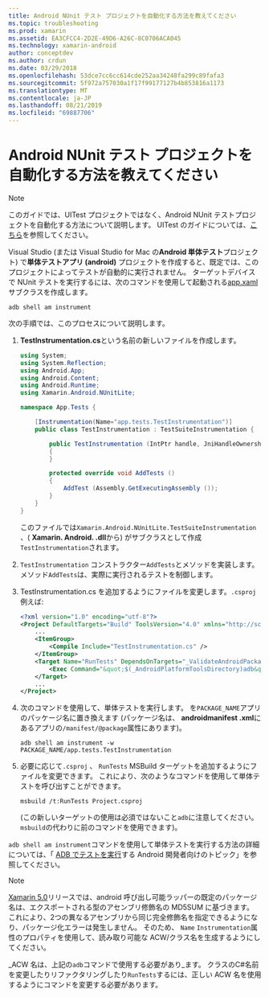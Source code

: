 ```yaml
---
title: Android NUnit テスト プロジェクトを自動化する方法を教えてください
ms.topic: troubleshooting
ms.prod: xamarin
ms.assetid: EA3CFCC4-2D2E-49D6-A26C-8C0706ACA045
ms.technology: xamarin-android
author: conceptdev
ms.author: crdun
ms.date: 03/29/2018
ms.openlocfilehash: 53dce7cc6cc614cde252aa34248fa299c89fafa3
ms.sourcegitcommit: 5f972a757030a1f17f99177127b4b853816a1173
ms.translationtype: MT
ms.contentlocale: ja-JP
ms.lasthandoff: 08/21/2019
ms.locfileid: "69887706"
---
```

# <a name="how-do-i-automate-an-android-nunit-test-project"></a>Android NUnit テスト プロジェクトを自動化する方法を教えてください

> [!NOTE]
> このガイドでは、UITest プロジェクトではなく、Android NUnit テストプロジェクトを自動化する方法について説明します。 UITest のガイドについては、[こちら](https://docs.microsoft.com/appcenter/test-cloud/preparing-for-upload/uitest)を参照してください。

Visual Studio (または Visual Studio for Mac の**Android 単体テスト**プロジェクト) で**単体テストアプリ (android)** プロジェクトを作成すると、既定では、このプロジェクトによってテストが自動的に実行されません。
ターゲットデバイスで NUnit テストを実行するには、次のコマンドを使用して起動される[app.xaml](xref:Android.App.Instrumentation)サブクラスを作成します。 

```shell
adb shell am instrument 
```

次の手順では、このプロセスについて説明します。

1. **TestInstrumentation.cs**という名前の新しいファイルを作成します。 

    ```cs 
    using System;
    using System.Reflection;
    using Android.App;
    using Android.Content;
    using Android.Runtime;
    using Xamarin.Android.NUnitLite;

    namespace App.Tests {

        [Instrumentation(Name="app.tests.TestInstrumentation")]
        public class TestInstrumentation : TestSuiteInstrumentation {

            public TestInstrumentation (IntPtr handle, JniHandleOwnership transfer) : base (handle, transfer)
            {
            }

            protected override void AddTests ()
            {
                AddTest (Assembly.GetExecutingAssembly ());
            }
        }
    }
    ```

    このファイルでは`Xamarin.Android.NUnitLite.TestSuiteInstrumentation` 、( **Xamarin. Android. .dll**から) がサブクラスとして作成`TestInstrumentation`されます。

2. `TestInstrumentation` コンストラクター`AddTests`とメソッドを実装します。 メソッド`AddTests`は、実際に実行されるテストを制御します。

3. TestInstrumentation.cs を追加するようにファイルを変更します。`.csproj` 例えば:

    ```xml
    <?xml version="1.0" encoding="utf-8"?>
    <Project DefaultTargets="Build" ToolsVersion="4.0" xmlns="http://schemas.microsoft.com/developer/msbuild/2003">
        ...
        <ItemGroup>
            <Compile Include="TestInstrumentation.cs" />
        </ItemGroup>
        <Target Name="RunTests" DependsOnTargets="_ValidateAndroidPackageProperties">
            <Exec Command="&quot;$(_AndroidPlatformToolsDirectory)adb&quot; $(AdbTarget) $(AdbOptions) shell am instrument -w $(_AndroidPackage)/app.tests.TestInstrumentation" />
        </Target>
        ...
    </Project>
    ```

4. 次のコマンドを使用して、単体テストを実行します。 を`PACKAGE_NAME`アプリのパッケージ名に置き換えます (パッケージ名は、 **androidmanifest .xml**にあるアプリの`/manifest/@package`属性にあります)。

    ```shell
    adb shell am instrument -w PACKAGE_NAME/app.tests.TestInstrumentation
    ```

5. 必要に応じて`.csproj` 、 `RunTests` MSBuild ターゲットを追加するようにファイルを変更できます。 これにより、次のようなコマンドを使用して単体テストを呼び出すことができます。

    ```shell
    msbuild /t:RunTests Project.csproj
    ```

    (この新しいターゲットの使用は必須ではないこと`adb`に注意してください。 `msbuild`の代わりに前のコマンドを使用できます)。

`adb shell am instrument`コマンドを使用して単体テストを実行する方法の詳細については、「 [ADB でテストを実行](https://developer.android.com/studio/test/command-line.html#RunTestsDevice)する Android 開発者向けのトピック」を参照してください。


> [!NOTE]
> [Xamarin 5.0](https://github.com/xamarin/release-notes-archive/blob/master/release-notes/android/xamarin.android_5/xamarin.android_5.1/index.md#Android_Callable_Wrapper_Naming)リリースでは、android 呼び出し可能ラッパーの既定のパッケージ名は、エクスポートされる型のアセンブリ修飾名の MD5SUM に基づきます。 これにより、2つの異なるアセンブリから同じ完全修飾名を指定できるようになり、パッケージ化エラーは発生しません。 そのため、 `Name` `Instrumentation`属性のプロパティを使用して、読み取り可能な ACW/クラス名を生成するようにしてください。

_ACW 名は、上記の`adb`コマンドで使用する必要があり_ます。
クラスのC#名前を変更したりリファクタリングしたり`RunTests`するには、正しい ACW 名を使用するようにコマンドを変更する必要があります。

